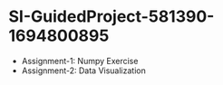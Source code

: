 # SI-GuidedProject-581390-1694800895
* Assignment-1: Numpy Exercise 
* Assignment-2: Data Visualization
